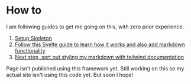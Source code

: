 # How to
I am following guides to get me going on this, with zero prior experience.

1. [Setup Skeleton](https://www.skeleton.dev/docs/get-started)
2. [Follow this Svelte guide to learn how it works and also add markdown functionality](https://joshcollinsworth.com/blog/build-static-sveltekit-markdown-blog)
3. [Next step, sort out styling my markdown with tailwind documentation](https://tailwindcss.com/docs/utility-first)

Page isn't published using this framework yet.
Still working on this so my actual site isn't using this code yet. But soon I hope!
